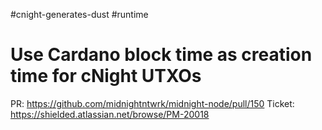 #cnight-generates-dust #runtime
# Use Cardano block time as creation time for cNight UTXOs

PR: https://github.com/midnightntwrk/midnight-node/pull/150
Ticket: https://shielded.atlassian.net/browse/PM-20018
